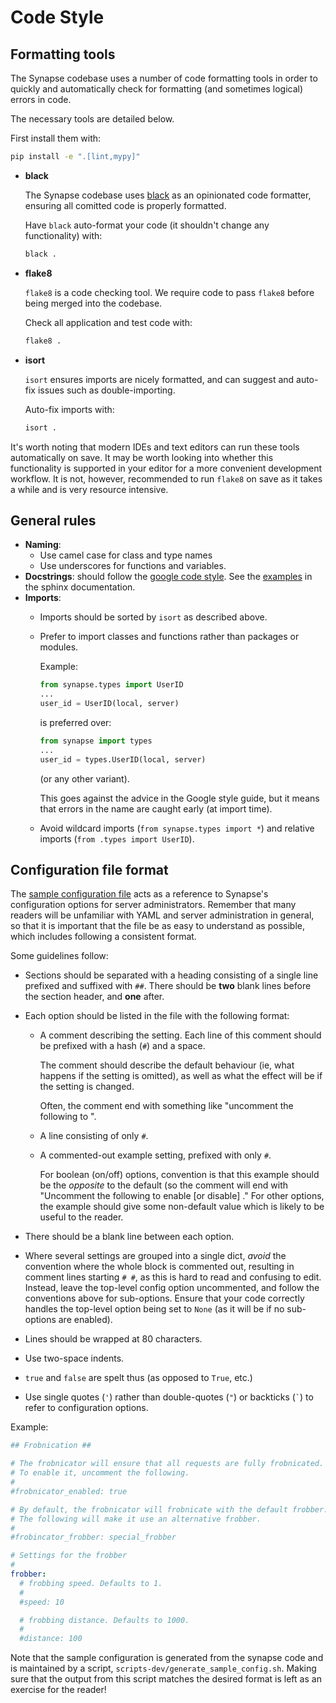 # Code Style

## Formatting tools

The Synapse codebase uses a number of code formatting tools in order to
quickly and automatically check for formatting (and sometimes logical)
errors in code.

The necessary tools are detailed below.

First install them with:

```sh
pip install -e ".[lint,mypy]"
```

-   **black**

    The Synapse codebase uses [black](https://pypi.org/project/black/)
    as an opinionated code formatter, ensuring all comitted code is
    properly formatted.

    Have `black` auto-format your code (it shouldn't change any
    functionality) with:

    ```sh
    black .
    ```

-   **flake8**

    `flake8` is a code checking tool. We require code to pass `flake8`
    before being merged into the codebase.

    Check all application and test code with:

    ```sh
    flake8 .
    ```

-   **isort**

    `isort` ensures imports are nicely formatted, and can suggest and
    auto-fix issues such as double-importing.

    Auto-fix imports with:

    ```sh
    isort .
    ```

It's worth noting that modern IDEs and text editors can run these tools
automatically on save. It may be worth looking into whether this
functionality is supported in your editor for a more convenient
development workflow. It is not, however, recommended to run `flake8` on
save as it takes a while and is very resource intensive.

## General rules

-   **Naming**:
    -   Use camel case for class and type names
    -   Use underscores for functions and variables.
-   **Docstrings**: should follow the [google code
    style](https://google.github.io/styleguide/pyguide.html#38-comments-and-docstrings).
    See the
    [examples](http://sphinxcontrib-napoleon.readthedocs.io/en/latest/example_google.html)
    in the sphinx documentation.
-   **Imports**:
    -   Imports should be sorted by `isort` as described above.
    -   Prefer to import classes and functions rather than packages or
        modules.

        Example:

        ```python
        from synapse.types import UserID
        ...
        user_id = UserID(local, server)
        ```

        is preferred over:

        ```python
        from synapse import types
        ...
        user_id = types.UserID(local, server)
        ```

        (or any other variant).

        This goes against the advice in the Google style guide, but it
        means that errors in the name are caught early (at import time).

    -   Avoid wildcard imports (`from synapse.types import *`) and
        relative imports (`from .types import UserID`).

## Configuration file format

The [sample configuration file](./sample_config.yaml) acts as a
reference to Synapse's configuration options for server administrators.
Remember that many readers will be unfamiliar with YAML and server
administration in general, so that it is important that the file be as
easy to understand as possible, which includes following a consistent
format.

Some guidelines follow:

-   Sections should be separated with a heading consisting of a single
    line prefixed and suffixed with `##`. There should be **two** blank
    lines before the section header, and **one** after.
-   Each option should be listed in the file with the following format:
    -   A comment describing the setting. Each line of this comment
        should be prefixed with a hash (`#`) and a space.

        The comment should describe the default behaviour (ie, what
        happens if the setting is omitted), as well as what the effect
        will be if the setting is changed.

        Often, the comment end with something like "uncomment the
        following to <do action>".

    -   A line consisting of only `#`.
    -   A commented-out example setting, prefixed with only `#`.

        For boolean (on/off) options, convention is that this example
        should be the *opposite* to the default (so the comment will end
        with "Uncomment the following to enable [or disable]
        <feature>." For other options, the example should give some
        non-default value which is likely to be useful to the reader.

-   There should be a blank line between each option.
-   Where several settings are grouped into a single dict, *avoid* the
    convention where the whole block is commented out, resulting in
    comment lines starting `# #`, as this is hard to read and confusing
    to edit. Instead, leave the top-level config option uncommented, and
    follow the conventions above for sub-options. Ensure that your code
    correctly handles the top-level option being set to `None` (as it
    will be if no sub-options are enabled).
-   Lines should be wrapped at 80 characters.
-   Use two-space indents.
-   `true` and `false` are spelt thus (as opposed to `True`, etc.)
-   Use single quotes (`'`) rather than double-quotes (`"`) or backticks
    (`` ` ``) to refer to configuration options.

Example:

```yaml
## Frobnication ##

# The frobnicator will ensure that all requests are fully frobnicated.
# To enable it, uncomment the following.
#
#frobnicator_enabled: true

# By default, the frobnicator will frobnicate with the default frobber.
# The following will make it use an alternative frobber.
#
#frobincator_frobber: special_frobber

# Settings for the frobber
#
frobber:
  # frobbing speed. Defaults to 1.
  #
  #speed: 10

  # frobbing distance. Defaults to 1000.
  #
  #distance: 100
```

Note that the sample configuration is generated from the synapse code
and is maintained by a script, `scripts-dev/generate_sample_config.sh`.
Making sure that the output from this script matches the desired format
is left as an exercise for the reader!
